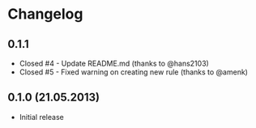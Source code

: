 Changelog
=========

0.1.1
-----
* Closed #4 - Update README.md (thanks to @hans2103)
* Closed #5 - Fixed warning on creating new rule (thanks to @amenk)

0.1.0 (21.05.2013)
-----
* Initial release